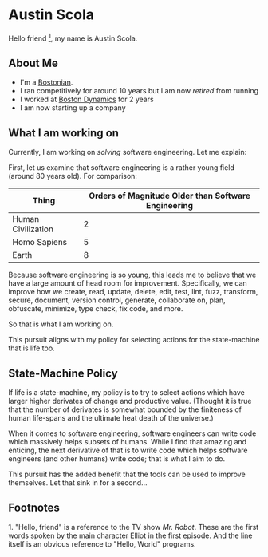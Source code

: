 # Austin Scola

Hello friend [<sup>1</sup>](#1), my name is Austin Scola.

## About Me
- I'm a [Bostonian](https://duckduckgo.com/?q=bostonian+meaning).
- I ran competitively for around 10 years but I am now _retired_ from running
- I worked at [Boston Dynamics](https://www.bostondynamics.com/) for 2 years
- I am now starting up a company

## What I am working on

Currently, I am working on _solving_ software engineering. Let me explain:

First, let us examine that software engineering is a rather young field (around 80 years old). For comparison:

| Thing              | Orders of Magnitude Older than Software Engineering |
|--------------------|-----------------------------------------------------|
| Human Civilization | 2                                                   |
| Homo Sapiens       | 5                                                   |
| Earth              | 8                                                   |

Because software engineering is so young, this leads me to believe that we have a large amount of head room for improvement. Specifically, we can improve how we create, read, update, delete, edit, test, lint, fuzz, transform, secure, document, version control, generate, collaborate on, plan, obfuscate, minimize, type check, fix code, and more.

So that is what I am working on.

This pursuit aligns with my policy for selecting actions for the state-machine that is life too.

## State-Machine Policy

If life is a state-machine, my policy is to try to select actions which have larger higher derivates of change and productive value. (Thought it is true that the number of derivates is somewhat bounded by the finiteness of human life-spans and the ultimate heat death of the universe.)

When it comes to software engineering, software engineers can write code which massively helps subsets of humans. While I find that amazing and enticing, the next derivative of that is to write code which helps software engineers (and other humans) write code; that is what I aim to do.

This pursuit has the added benefit that the tools can be used to improve themselves. Let that sink in for a second...

## Footnotes

<a class="anchor" id="1"></a>1. "Hello, friend" is a reference to the TV show _Mr. Robot_. These are the first words spoken by the main character Elliot in the first episode. And the line itself is an obvious reference to "Hello, World" programs.
